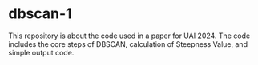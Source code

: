 # dbscan-1
This repository is about the code used in a paper for UAI 2024.
The code includes the core steps of DBSCAN, calculation of Steepness Value, and simple output code.
